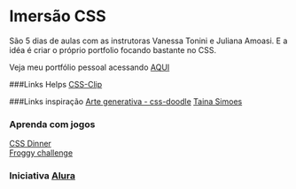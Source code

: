 ﻿# Imersão CSS

São 5 dias de aulas com as instrutoras Vanessa Tonini e Juliana Amoasi. E a idéa é criar o próprio portfolio focando bastante no CSS.

Veja meu portfólio pessoal acessando [AQUI](https://rafael2s.github.io/imersao-css/) 

###Links Helps
[CSS-Clip](https://bennettfeely.com/clippy/)

###Links inspiração
[Arte generativa - css-doodle](https://css-doodle.com/)
[Taina Simoes](http://tainasimoes.com.br/generative-art/)

### Aprenda com jogos
[CSS Dinner](https://flukeout.github.io/)<br />
[Froggy challenge](http://flexboxfroggy.com/)<br />

### Iniciativa [Alura](https://www.alura.com.br/)
